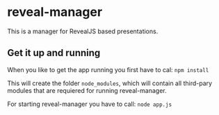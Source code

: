 reveal-manager
==============

This is a manager for RevealJS based presentations. 

## Get it up and running
When you like to get the app running you first have to cal: `npm install`

This will create the folder `node_modules`, which will contain all third-pary modules that are requiered for running reveal-manager.

For starting reveal-manager you have to call: `node app.js`

